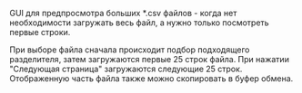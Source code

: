 GUI для предпросмотра больших *.csv файлов - когда нет необходимости загружать весь файл, а нужно только посмотреть первые строки.

При выборе файла сначала происходит подбор подходящего разделителя, затем загружаются первые 25 строк файла. При нажатии "Следующая страница" загружаются следующие 25 строк. Отображенную часть файла также можно скопировать в буфер обмена.
